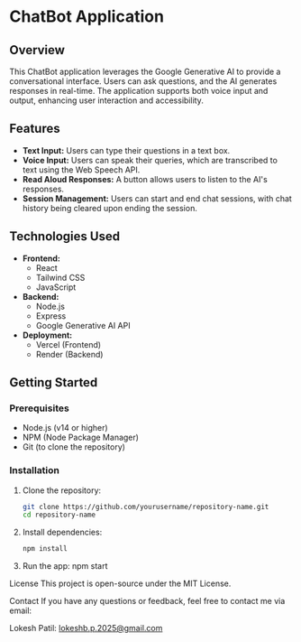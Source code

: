 # ChatBot Application

## Overview

This ChatBot application leverages the Google Generative AI to provide a conversational interface. Users can ask questions, and the AI generates responses in real-time. The application supports both voice input and output, enhancing user interaction and accessibility.

## Features

- **Text Input:** Users can type their questions in a text box.
- **Voice Input:** Users can speak their queries, which are transcribed to text using the Web Speech API.
- **Read Aloud Responses:** A button allows users to listen to the AI's responses.
- **Session Management:** Users can start and end chat sessions, with chat history being cleared upon ending the session.

## Technologies Used

- **Frontend:** 
  - React
  - Tailwind CSS
  - JavaScript
- **Backend:** 
  - Node.js
  - Express
  - Google Generative AI API
- **Deployment:** 
  - Vercel (Frontend)
  - Render (Backend)

## Getting Started

### Prerequisites

- Node.js (v14 or higher)
- NPM (Node Package Manager)
- Git (to clone the repository)

### Installation

1. Clone the repository:
   ```bash
   git clone https://github.com/yourusername/repository-name.git
   cd repository-name
2. Install dependencies:
   ```bash
   npm install
3. Run the app:
   npm start
   
License
This project is open-source under the MIT License.

Contact
If you have any questions or feedback, feel free to contact me via email:

Lokesh Patil: lokeshb.p.2025@gmail.com

